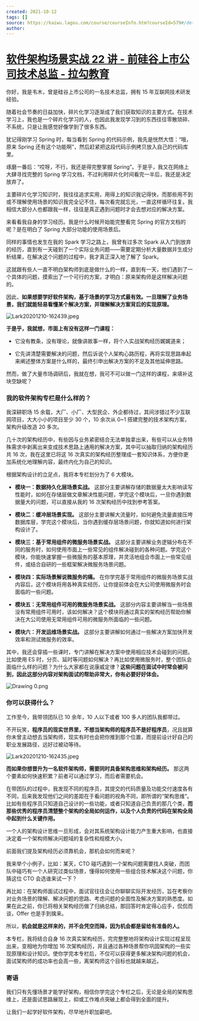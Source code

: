 ```yaml
---
created: 2021-10-12
tags: []
source: https://kaiwu.lagou.com/course/courseInfo.htm?courseId=579#/detail/pc?id=5927
author: 
---
```


# [软件架构场景实战 22 讲 - 前硅谷上市公司技术总监 - 拉勾教育](https://kaiwu.lagou.com/course/courseInfo.htm?courseId=579#/detail/pc?id=5927)


你好，我是韦木，曾是硅谷上市公司的一名技术总监，拥有 15 年互联网技术研发经验。

随着社会节奏的日益加快，碎片化学习逐渐成了我们获取知识的主要方式。在技术学习上，我也是一个碎片化学习的人，也因此我发现学习到的东西往往零散琐碎、不系统，只是让我感觉好像学到了很多东西。

犹记得刚学习 Spring 时，每当看到 Spring 的代码示例，我先是恍然大悟：“哦，原来 Spring 还有这个功能啊”，然后赶紧把这段代码示例拷贝放入自己的代码库里。

琢磨一番后：“哎呀，不行，我还是得完整掌握 Spring”。于是乎，我又在网络上大肆寻找完整的 Spring 学习文档，不过利用碎片化时间看完一半后，我还是决定放弃了。

主要碎片化学习知识时，我往往追求实用，用得上的知识我记得快，而那些用不到或不理解使用场景的知识我完全记不住，每次看完就忘光，一直这样循环往复。我相信大部分人也都跟我一样，往往是真正遇到问题时才会去想对应的解决方案。

来看看我自身的学习经历。我是什么时候开始能完整看完 Spring 的官方文档的呢？是在明白了 Spring 大部分功能的使用场景后。

同样的事情也发生在我的 Spark 学习之路上，我曾有过多次 Spark 从入门到放弃的经历，直到有一天碰到了一个实际业务问题——需要定期分析大量数据并生成分析结果，在解决这个问题的过程中，我才真正深入地了解了 Spark。

这就跟有些人一直不明白架构师到底是做什么的一样，直到有一天，他们遇到了一个具体的问题，摸索出了一个可行的方案，才明白：原来架构师是这样解决问题的。

因此，**如果想要学好软件架构，基于场景的学习方式最有效。一旦理解了业务场景，我们就能轻易看懂某个解决方案，并理解解决方案背后的实现原理。**

![Lark20201210-162439.jpeg](https://s0.lgstatic.com/i/image/M00/82/3F/Ciqc1F_R26mAWs8zAAVZB2V91go49.jpeg)

**于是乎，我就想，市面上有没有这样一门课程：**

-   它没有教条，没有理论，就像讲故事一样，将个人实战架构经历娓娓道来；
    
-   它先讲清楚需要解决的问题，然后诉说个人架构心路历程，再将实现思路串起来阐述整体方案是什么样的，最终引申出解决方案的不足及其他延伸思路。
    

然而，做了大量市场调研后，我就在想，我可不可以做一门这样的课程，来填补这块空缺呢？

### 我的软件架构专栏是什么样的？

我深耕职场 15 余载，大厂、小厂、大型民企、外企都待过，其间涉猎过不少互联网项目，大大小小的项目至少 30 个，10 余次从 0~1 搭建完整的技术架构方案，架构升级改造 20 多次。

几十次的架构经历中，有些因与业务紧密结合无法单独拿出来，有些可以从业务特殊需求中剥离出来变成技术思路上通用的解决方案，其中可以抽取归纳的架构经历共 16 次，我在这里已将这 16 次真实的架构经历整理成一套知识体系，方便你更加系统化地理解内容，最终内化为自己的知识。

根据架构设计的立足点，我将本专栏划分为了 6 大模块。

-   **模块一：数据持久化层场景实战。** 这部分主要讲解存储的数据量太大影响读写性能时，如何在存储层做文章解决性能问题，学完这个模块后，一旦你遇到数据量大的问题，可以直接从我的 16 次架构经历中找到参考答案。
    
-   **模块二：缓冲层场景实现。** 这部分主要讲解大流量时，如何避免流量直接压垮数据库层，学完这个模块后，当你遇到缓存层场景问题，你就知道如何进行架构设计了。
    
-   **模块三：基于常用组件的微服务场景实战。** 这部分主要讲解业务逻辑分布在不同的服务时，如何使用市面上一些常见的组件解决碰到的各种问题。学完这个模块，你能快速掌握一些微服务的基本原理，并灵活地组合市面上一些常见组件，或结合自研的一些框架解决微服务场景问题。
    
-   **模块四：实际场景解说微服务的痛。** 在你学完基于常用组件的微服务场景实战内容后，这个模块将用各种真实经历，让你提前体会在大公司使用微服务时会面临的一些问题。
    
-   **模块五：无常用组件可用的微服务场景实战。** 这部分内容主要讲解当一些场景没有常用组件可用时，该如何解决？这个模块将通过真实的架构经历帮助你解决在大公司使用无常用组件可用的微服务所面临的一些问题。
    
-   **模块六：开发运维场景实战。** 这部分主要讲解如何通过一些解决方案加快开发效率和测试微服务的效率。
    

其中，我还会穿插一些课时，专门讲解在解决方案中使用相应技术会碰到的问题。比如使用 ES 时，分页、延时等问题如何解决？再比如使用微服务时，整个团队会面临什么样的问题？为什么大家都在说康威定律？**这些问题在面试中时常会被问到，因此这部分内容对架构面试的帮助非常大，你有必要好好体会。**

![Drawing 0.png](https://s0.lgstatic.com/i/image/M00/81/C5/CgqCHl_Rml-AcxhBAAOkisS-hDg058.png)

### 你可以获得什么？

工作至今，我带领团队已 10 余年，10 人以下或者 100 多人的团队我都带过。

不开玩笑，**程序员的现实世界里，不想当架构师的程序员不是好程序员**，况且就算你未曾主动想去当架构师，现实有时也会把你推到那个位置，而提前设计好自己的职业发展路径，远好过被动等待。

![Lark20201210-162435.jpeg](https://s0.lgstatic.com/i/image/M00/82/4A/CgqCHl_R25aAL3eJAAQ98w5qISY78.jpeg)

**而如果你想晋升为一名软件架构师，需要同时具备架构思维和架构经历。** 那这两个要素如何快速积累？前者可以通过学习，而后者需要机会。

在带团队的过程中，我发现不同的程序员，其提交的代码质量及功能交付速度各有不同，后来我发现他们之间的差距在于看问题的视角不同，即所谓的“架构思维”。比如有些程序员只知道自己设计的一些功能，或者只知道自己负责的那几个类，**而那些优秀的程序员清楚整个架构的全局如何运作，以及个人负责的代码在架构全局中起到什么关键作用。**

一个人的架构设计思维一旦形成，会对其系统架构设计能力产生重大影响，也直接决定着一个架构师解决问题域的复杂性和规模大小。

前面我们提及架构经历必须靠机会，那机会如何而来呢？

我来举个小例子，比如：某天，CTO 碰巧遇到一个架构问题需要找人突破，而团队中碰巧有一个人研究过类似场景，懂得如何使用一些组合技术解决这个问题，你猜这位 CTO 会选谁来试一下？

再比如：在架构师面试过程中，面试官往往会让你聊聊实际开发经历，旨在考察你对业务场景的理解、解决问题的思路、考虑问题的全面性及解决方案的熟悉度。如果在此之前，你已将相关架构经历做了归纳总结，那回答时肯定得心应手，侃侃而谈，Offer 也是手到擒来。

所以，**机会就是这样来的，并不会凭空而降，因为机会都是留给有准备的人。**

本专栏，我将结合自身 16 次真实架构经历，完完整整地将架构设计实现过程呈现出来，变相地为你增加 16 次架构经历，并且通过各种场景帮你巩固架构的一些实现原理和设计知识。使你学完本专栏后，不仅可以获得更多解决架构问题的机会，面试架构师的成功率也会高一些，离架构师这个目标也就越来越近。

### 寄语

我们只有先懂场景才能学好架构，相信你学完这个专栏之后，无论是全局的架构思维上，还是面试思路展现上，抑或工作难点突破上都会得到全面的提升。

让我们一起学好软件架构，尽早地升职加薪吧。
